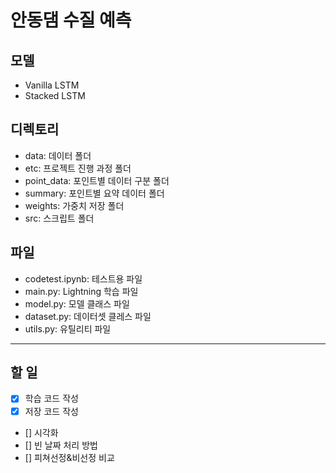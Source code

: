 # 안동댐 수질 예측

## 모델
- Vanilla LSTM
- Stacked LSTM

## 디렉토리
- data: 데이터 폴더
- etc: 프로젝트 진행 과정 폴더
- point_data: 포인트별 데이터 구분 폴더
- summary: 포인트별 요약 데이터 폴더
- weights: 가중치 저장 폴더
- src: 스크립트 폴더

## 파일
- codetest.ipynb: 테스트용 파일
- main.py: Lightning 학습 파일
- model.py: 모델 클래스 파일
- dataset.py: 데이터셋 클레스 파일
- utils.py: 유틸리티 파일

---

## 할 일
- [x] 학습 코드 작성
- [x] 저장 코드 작성
- [] 시각화
- [] 빈 날짜 처리 방법
- [] 피쳐선정&비선정 비교